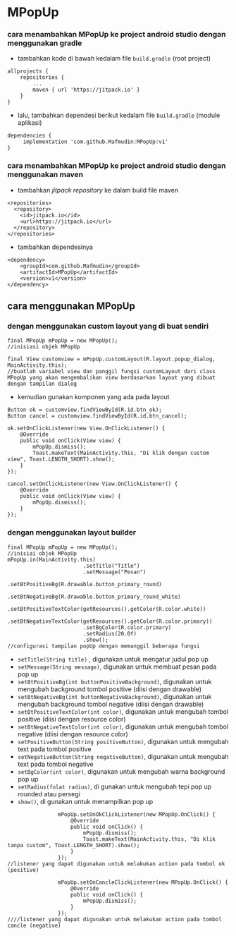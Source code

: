 # MPopUp

### cara menambahkan MPopUp ke project android studio dengan menggunakan gradle
*  tambahkan kode di bawah kedalam file ```build.gradle``` (root project)
```
allprojects {
	repositories {
		...
		maven { url 'https://jitpack.io' }
	}
}
```
  
* lalu, tambahkan dependesi berikut kedalam file ```build.gradle``` (module aplikasi)
```
dependencies {
	 implementation 'com.github.Mafmudin:MPopUp:v1'
}
```

### cara menambahkan MPopUp ke project android studio dengan menggunakan maven
* tambahkan *jitpack repository* ke dalam build file maven

```
<repositories>
  <repository>
    <id>jitpack.io</id>
    <url>https://jitpack.io</url>
  </repository>
</repositories>
```

* tambahkan dependesinya

```
<dependency>
	<groupId>com.github.Mafmudin</groupId>
	<artifactId>MPopUp</artifactId>
	<version>v1</version>
</dependency>
```

## cara menggunakan MPopUp

### dengan menggunakan custom layout yang di buat sendiri
```
final MPopUp mPopUp = new MPopUp();
//inisiasi objek MPopUp

final View customview = mPopUp.customLayout(R.layout.popup_dialog, MainActivity.this);
//buatlah variabel view dan panggil fungsi customLayout dari class MPopUp yang akan mengembalikan view berdasarkan layout yang dibuat dengan tampilan dialog
```

* kemudian gunakan komponen yang ada pada layout

```
Button ok = customview.findViewById(R.id.btn_ok);
Button cancel = customview.findViewById(R.id.btn_cancel);

ok.setOnClickListener(new View.OnClickListener() {
	@Override
	public void onClick(View view) {
		mPopUp.dismiss();
		Toast.makeText(MainActivity.this, "Di klik dengan custom view", Toast.LENGTH_SHORT).show();
	}
});

cancel.setOnClickListener(new View.OnClickListener() {
	@Override
	public void onClick(View view) {
		mPopUp.dismiss();
	}
});
```

### dengan menggunakan layout builder 

```
final MPopUp mPopUp = new MPopUp();
//inisiai objek MPopUp
mPopUp.in(MainActivity.this)
                        .setTitle("Title")
                        .setMessage("Pesan")
                        .setBtPositiveBg(R.drawable.button_primary_round)
                        .setBtNegativeBg(R.drawable.button_primary_round_white)
                        .setBtPositiveTextColor(getResources().getColor(R.color.white))
                        .setBtNegativeTextColor(getResources().getColor(R.color.primary))
                        .setBgColor(R.color.primary)
                        .setRadius(20.0f)
                        .show();
//configurasi tampilan popUp dengan memanggil beberapa fungsi
```
* ```setTitle(String title)``` , digunakan untuk mengatur judul pop up
* ```setMessage(String message)```, digunakan untuk membuat pesan pada pop up
* ```setBtPositiveBg(int buttonPositiveBackground)```, digunakan untuk mengubah background tombol positive (diisi dengan drawable)
* ```setBtNegativeBg(int buttonNegativeBackground)```, digunakan untuk mengubah background tombol negative (diisi dengan drawable)
* ```setBtPositiveTextColor(int color)```, digunakan untuk mengubah tombol positive (diisi dengan resource color)
* ```setBtNegativeTextColor(int color)```, digunakan untuk mengubah tombol negative (diisi dengan resource color)
* ```setPositiveButton(String positiveButton)```, digunakan untuk mengubah text pada tombol positive
* ```setNegativeButton(String negativeButton)```, digunakan untuk mengubah text pada tombol negative
* ```setBgColor(int color)```, digunakan untuk mengubah warna background pop up
* ```setRadius(folat radius)```, di gunakan untuk mengubah tepi pop up rounded atau persegi
* ```show()```, di gunakan untuk menampilkan pop up

```
                mPopUp.setOnOkClickListener(new MPopUp.OnClick() {
                    @Override
                    public void onClick() {
                        mPopUp.dismiss();
                        Toast.makeText(MainActivity.this, "Di klik tanpa custom", Toast.LENGTH_SHORT).show();
                    }
                });
//listener yang dapat digunakan untuk melakukan action pada tombol ok (positive)

                mPopUp.setOnCancleClickListener(new MPopUp.OnClick() {
                    @Override
                    public void onClick() {
                        mPopUp.dismiss();
                    }
                });
////listener yang dapat digunakan untuk melakukan action pada tombol cancle (negative)
								
```
